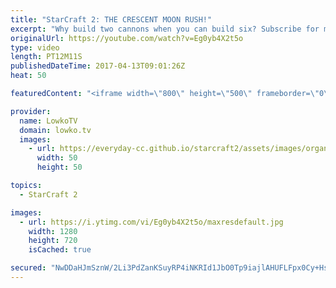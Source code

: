 ```yaml
---
title: "StarCraft 2: THE CRESCENT MOON RUSH!"
excerpt: "Why build two cannons when you can build six? Subscribe for more videos: http://lowko.tv/youtube Four Stargate Proxy: https://goo.gl/8YTKIv  Just your regular Silver League Protoss vs Terran. In this Protoss decides to open up with Cannons and Dark Templar. While Terran gets very far ahead in supply"
originalUrl: https://youtube.com/watch?v=Eg0yb4X2t5o
type: video
length: PT12M11S
publishedDateTime: 2017-04-13T09:01:26Z
heat: 50

featuredContent: "<iframe width=\"800\" height=\"500\" frameborder=\"0\" src=\"https://www.youtube.com/embed/Eg0yb4X2t5o\" allow=\"accelerometer; autoplay; encrypted-media; gyroscope; picture-in-picture\" allowfullscreen></iframe>"

provider:
  name: LowkoTV
  domain: lowko.tv
  images:
    - url: https://everyday-cc.github.io/starcraft2/assets/images/organizations/lowko.tv-50x50.jpg
      width: 50
      height: 50

topics:
  - StarCraft 2

images:
  - url: https://i.ytimg.com/vi/Eg0yb4X2t5o/maxresdefault.jpg
    width: 1280
    height: 720
    isCached: true

secured: "NwDDaHJmSznW/2Li3PdZanKSuyRP4iNKRId1JbO0Tp9iajlAHUFLFpx0Cy+Hss6OLRfcSH+Qs2IuB3OstG8XhQm74i6Q+rDlUpzg0m+s3vRJKC8wUsVXa3pMQpkr13FEhbRNItxi8X6mNH/DMvvi+F/YQvqsBf++v69v6R3W6NrwhYCs4CIisW8iX14ScvYO/cgCJZ298iwxTljhPHQQzH5h9FlTV1G94SuIStYQPaF15wqcOMESri96loLa9Ps6+I/WsaSOvGIpbmMAR4Sa8uhPS3ezAH9nxdvb3JDXwlwy6MxuB+fEMri8+FnuxQ5TPVxB+OWDFozI48eJuu0vQzEXiTNqB0JaFdEXS6nCJ+F/Aq7cNQ80ZlqIdOCdaUUXFQ1Bs2UInleupkLkJ5aPhRJWQ3/XAMhrB6iUVhgPTY99HcIHGOsJtrA0abazcuPd;NLOLZ6784UnNbjlcUp2ITA=="
---
```


